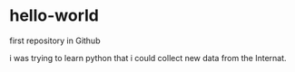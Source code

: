 # hello-world
first repository in Github

i was trying to learn python that i could collect new data from the Internat.
